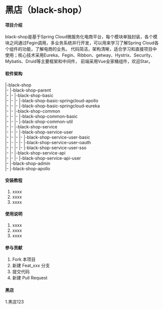 # 黑店（black-shop）

#### 项目介绍
black-shop是基于Spring Cloud微服务化电商平台，每个模块单独封装，各个模块之间通过Fegin调用，多业务系统并行开发，可以用来学习了解Spring Cloud各个组件的功能，了解电商的业务。 代码简洁，架构清晰，适合学习和直接项目中使用；核心技术采用Eureka、Fegin、Ribbon、getway、Hystrix、Security、Mybatis、Druid等主要框架和中间件， 前端采用Vue全家桶组件，欢迎Star。

#### 软件架构
|-black-shop</br>
|-  |-black-shop-parent</br>
|-  |-  |-black-shop-basic</br>
|-  |-  |-  |-black-shop-basic-springcloud-apollo</br>
|-  |-  |-  |-black-shop-basic-springcloud-eureka</br>
|-  |-  |-black-shop-common</br>
|-  |-  |-  |-black-shop-common-basic</br>
|-  |-  |-  |-black-shop-common-util</br>
|-  |-  |-black-shop-service</br>
|-  |-  |-  |-black-shop-service-user</br>
|-  |-  |-  |-  |-black-shop-service-user-basic</br>
|-  |-  |-  |-  |-black-shop-service-user-oauth</br>
|-  |-  |-  |-  |-black-shop-service-user-sso</br>
|-  |-  |-black-shop-service-api</br>
|-  |-  |-  |-black-shop-service-api-user</br>
|-  |-black-shop-admin</br>
|-  |-black-shop-apollo</br>

#### 安装教程

1. xxxx
2. xxxx
3. xxxx

#### 使用说明

1. xxxx
2. xxxx
3. xxxx

#### 参与贡献

1. Fork 本项目
2. 新建 Feat_xxx 分支
3. 提交代码
4. 新建 Pull Request

#### 黑店

1.黑店123
